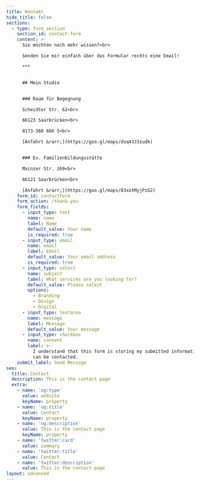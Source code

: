 ```yaml
---
title: Kontakt
hide_title: false
sections:
  - type: form_section
    section_id: contact-form
    content: >-
      Sie möchten noch mehr wissen?<br>

      Senden Sie mir einfach über das Formular rechts eine Email!

      ***


      ## Mein Studio


      ### Raum für Begegnung

      Scheidter Str. 62<br>

      66123 Saarbrücken<br>

      0173-360 666 5<br>

      [Anfahrt &rarr;](https://goo.gl/maps/duq43J3zudk)


      ### Ev. Familienbildungsstätte

      Mainzer Str. 269<br>

      66121 Saarbrücken<br>

      [Anfahrt &rarr;](https://goo.gl/maps/83xotMyjPzG2)
    form_id: contactForm
    form_action: /thank-you
    form_fields:
      - input_type: text
        name: name
        label: Name
        default_value: Your name
        is_required: true
      - input_type: email
        name: email
        label: Email
        default_value: Your email address
        is_required: true
      - input_type: select
        name: subject
        label: What services are you looking for?
        default_value: Please select
        options:
          - Branding
          - Design
          - Digital
      - input_type: textarea
        name: message
        label: Message
        default_value: Your message
      - input_type: checkbox
        name: consent
        label: >-
          I understand that this form is storing my submitted information so I
          can be contacted.
    submit_label: Send Message
seo:
  title: Contact
  description: This is the contact page
  extra:
    - name: 'og:type'
      value: website
      keyName: property
    - name: 'og:title'
      value: Contact
      keyName: property
    - name: 'og:description'
      value: This is the contact page
      keyName: property
    - name: 'twitter:card'
      value: summary
    - name: 'twitter:title'
      value: Contact
    - name: 'twitter:description'
      value: This is the contact page
layout: advanced
---
```

